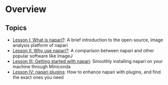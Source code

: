 Overview
=======================

## Topics

- [Lesson I: What is napari?](lesson1): A brief introduction to the open-source, image analysis platform of napari 
- [Lesson II: Why use napari?](lesson2): A comparison between napari and other popular software like ImageJ
- [Lesson III: Getting started with napari](lesson3): Smoothly installing napari on your machine through Miniconda
- [Lesson IV: napari plugins](lesson4): How to enhance napari with plugins, and find the exact ones you need
